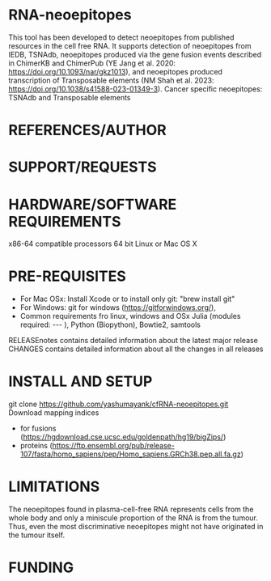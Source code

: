 # RNA-neoepitopes
This tool has been developed to detect neoepitopes from published resources in the cell free RNA. It supports detection of neoepitopes from IEDB, TSNAdb, neoepitopes produced via the gene fusion events described in ChimerKB and ChimerPub (YE Jang et al. 2020: https://doi.org/10.1093/nar/gkz1013), and neoepitopes produced transcription of Transposable elements (NM Shah et al. 2023: https://doi.org/10.1038/s41588-023-01349-3). Cancer specific neoepitopes: TSNAdb and Transposable elements

# REFERENCES/AUTHOR

# SUPPORT/REQUESTS

# HARDWARE/SOFTWARE REQUIREMENTS
x86-64 compatible processors
64 bit Linux or Mac OS X

# PRE-REQUISITES
- For Mac OSx:
Install Xcode or to install only git: "brew install git"
- For Windows:
git for windows (https://gitforwindows.org/),
- Common requirements fro linux, windows and OSx
Julia (modules required: --- ), Python (Biopython), Bowtie2, samtools

RELEASEnotes 
contains detailed information about the latest major release CHANGES contains detailed information about all the changes in all releases

# INSTALL AND SETUP
git clone https://github.com/yashumayank/cfRNA-neoepitopes.git
Download mapping indices
-   for fusions (https://hgdownload.cse.ucsc.edu/goldenpath/hg19/bigZips/)
-   proteins (https://ftp.ensembl.org/pub/release-107/fasta/homo_sapiens/pep/Homo_sapiens.GRCh38.pep.all.fa.gz)

# LIMITATIONS
The neoepitopes found in plasma-cell-free RNA represents cells from the whole body and only a miniscule proportion of the RNA is from the tumour. Thus, even the most discriminative neoepitopes might not have originated in the tumour itself.

# FUNDING

